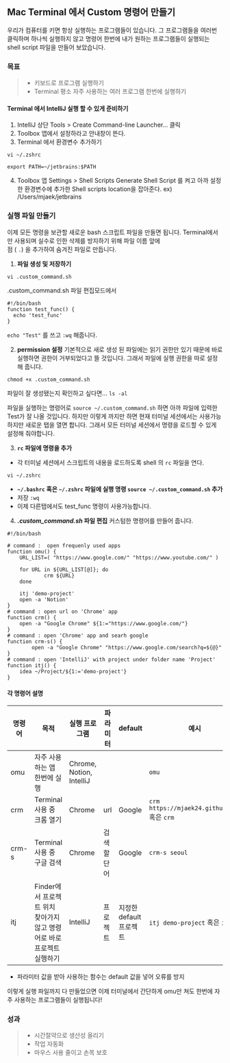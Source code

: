 ## Mac Terminal 에서 Custom 명령어 만들기
  
우리가 컴퓨터를 키면 항상 실행하는 프로그램들이 있습니다.
그 프로그램들을 여러번 클릭하며 하나씩 실행하지 않고 명령어 한번에 내가 원하는 프로그램들이 실행되는 shell script 파일을 만들어 보았습니다.
  
  
  
### 목표
>- 키보드로 프로그램 실행하기
>- Terminal 평소 자주 사용하는 여러 프로그램 한번에 실행하기
  

#### Terminal 에서 IntelliJ 실행 할 수 있게 준비하기
1.  IntelliJ 상단 Tools > Create Command-line Launcher...  클릭
2.  Toolbox 앱에서 설정하라고 안내창이 뜬다.
3.  Terminal 에서 환경변수 추가하기
```
vi ~/.zshrc
``` 
```  
export PATH=~/jetbrains:$PATH
 ```  
 4.  Toolbox 앱 Settings > Shell Scripts
	Generate Shell Script 를 켜고 아까 설정한 환경변수에 추가한 Shell scripts location을 잡아준다. 
	ex) /Users/mjaek/jetbrains


### 실행 파일 만들기

이제 모든 명령을 보관할 새로운 bash 스크립트 파일을 만들면 됩니다.
Terminal에서만 사용되며 실수로 인한 삭제를 방지하기 위해 파일 이름 앞에  
점 ( `.`) 을 추가하여 숨겨진 파일로 만듭니다.
1.  **파일 생성 및 저장하기**
```  
vi .custom_command.sh
```   
.custom_command.sh 파일 편집모드에서
```
#!/bin/bash  
function test_func() {  
  echo 'test_func'
}
```
 `echo "Test"` 를 쓰고 `:wq` 해줍니다.
 
2. **permission 설정**
기본적으로 새로 생성 된 파일에는 읽기 권한만 있기 때문에 바로 실행하면 권한이 거부되었다고 뜰 것입니다. 그래서 파일에 실행 권한을 따로 설정해 줍니다.
```  
chmod +x .custom_command.sh
```  

파일이 잘 생성됐는지 확인하고 싶다면... `ls -al`

파일을 실행하는 명령어로 `source ~/.custom_command.sh` 하면 아까 파일에 입력한 Test가 잘 나올 것입니다. 하지만 이렇게 까지만 하면 현재 터미널 세션에서는 사용가능 하지만 새로운 탭을 열면 합니다. 그래서 모든 터미널 세션에서 명령을 로드할 수 있게 설정해 줘야합니다.

3.   **`rc`  파일에 명령을 추가**

- 각 터미널 세션에서 스크립트의 내용을 로드하도록 shell 의 `rc`  파일을 연다.
```
vi ~/.zshrc
```
 - **`~/.bashrc` 혹은 `~/.zshrc` 파일에 실행 명령 `source ~/.custom_command.sh` 추가**
- 저장 `:wq`
- 이제 다른탭에서도 test_func 명령이 사용가능합니다.

4. ***.custom_command.sh* 파일 편집**
커스텀한 명령어를 만들어 줍니다.

```  
#!/bin/bash

# command :  open frequenly used apps
function omu() {
    URL_LIST=( "https://www.google.com/" "https://www.youtube.com/" )
    
    for URL in ${URL_LIST[@]}; do
            crm ${URL}
    done
    
    itj 'demo-project'
    open -a 'Notion'
}
# command : open url on 'Chrome' app
function crm() {
	open -a "Google Chrome" ${1:="https://www.google.com/"}
}
# command : open 'Chrome' app and searh google
function crm-s() {
        open -a "Google Chrome" "https://www.google.com/search?q=${@}"
}
# command : open 'IntelliJ' with project under folder name 'Project'
function itj() {
	idea ~/Project/${1:='demo-project'}
}
```  
#### 각 명령어 설명
|명령어| 목적 |  실행 프로그램 | 파라미터  | default | 예시
|--|--|--|--|--|--|
| omu | 자주 사용하는 앱 한번에 실행 | Chrome, Notion, IntelliJ ||| `omu` 
| crm | Terminal 사용 중 크롬 열기 | Chrome | url | Google | `crm https://mjaek24.github.io/` 혹은 `crm`
| crm-s | Terminal 사용 중 구글 검색 | Chrome| 검색할 단어 | Google | `crm-s seoul`
| itj | Finder에서 프로젝트 위치 찾아가지 않고 명령어로 바로 프로젝트 실행하기 | IntelliJ | 프로젝트 | 지정한 default 프로젝트 | `itj demo-project` 혹은 `itj`

* 파라미터 값을 받아 사용하는 함수는 default 값을 넣어 오류를 방지

이렇게 실행 파일까지 다 만들었으면
이제 터미널에서 간단하게 omu만 쳐도 한번에 자주 사용하는 프로그램들이 실행됩니다!


### 성과
>- 시간절약으로 생산성 올리기
>- 작업 자동화
>- 마우스 사용 줄이고 손목 보호
